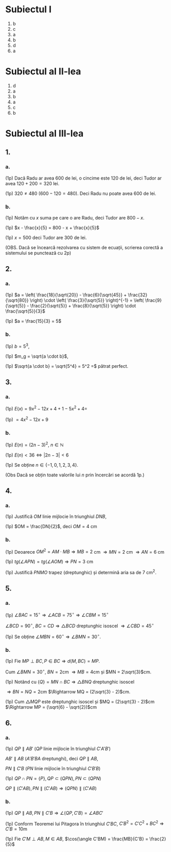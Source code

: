 # Subiectul I

1. b
2. c
3. a
4. b
5. d
6. a

# Subiectul al II-lea

1. d
2. a
3. b
4. a
5. c
6. b

# Subiectul al III-lea

## 1.

### a.

(1p) Dacă Radu ar avea 600 de lei, o cincime este $120$ de lei, deci Tudor ar avea $120 + 200 = 320$ lei.

(1p) $320 \neq 480$ ($600 - 120 = 480$). Deci Radu nu poate avea 600 de lei.

### b.

(1p) Notăm cu $x$ suma pe care o are Radu, deci Tudor are $800 - x$.

(1p) $x - \frac{x}{5} = 800 - x + \frac{x}{5}$

(1p) $x = 500$ deci Tudor are $300$ de lei.

(OBS. Dacă se încearcă rezolvarea cu sistem de ecuații, scrierea corectă a sistemului se punctează cu 2p)

## 2.

### a.

(1p) $a = \left( \frac{18}{\sqrt{20}} - \frac{6}{\sqrt{45}} + \frac{32}{\sqrt{80}} \right) \cdot \left( \frac{3}{\sqrt{5}} \right)^{-1} = \left( \frac{9}{\sqrt{5}} - \frac{2}{\sqrt{5}} + \frac{8}{\sqrt{5}} \right) \cdot \frac{\sqrt{5}}{3}$

(1p) $a = \frac{15}{3} = 5$

### b.

(1p) $b = 5^3$,

(1p) $m_g = \sqrt{a \cdot b}$,

(1p) $\sqrt{a \cdot b} = \sqrt{5^4} = 5^2 =$ pătrat perfect.

## 3.

### a.

(1p) $E(x) = 9x^2 - 12x + 4 + 1 - 5x^2 + 4 =$

(1p) $= 4x^2 - 12x + 9$

### b.

(1p) $E(n) = (2n - 3)^2$, $n \in \mathbb{N}$

(1p) $E(n) < 36 \Leftrightarrow |2n - 3| < 6$

(1p) Se obține $n \in \{-1, 0, 1, 2, 3, 4\}$.

(Obs Dacă se obțin toate valorile lui $n$ prin încercări se acordă 1p.)

## 4.

### a.

(1p) Justifică $OM$ linie mijlocie în triunghiul $DNB$,

(1p) $OM = \frac{DN}{2}$, deci $OM = 4$ cm

### b.

(1p) Deoarece $OM^2 = AM \cdot MB \Rightarrow MB = 2$ cm $\Rightarrow MN = 2$ cm $\Rightarrow AN = 6$ cm

(1p) $tg(\angle APN) = tg(\angle AOM) \Rightarrow PN = 3$ cm

(1p) Justifică $PNMO$ trapez (dreptunghic) și determină aria sa de $7$ cm$^2$.

## 5.

### a.

(1p) $\angle BAC = 15^\circ \Rightarrow \angle ACB = 75^\circ \Rightarrow \angle CBM = 15^\circ$

$\angle BCD = 90^\circ$, $BC = CD \Rightarrow \triangle BCD$ dreptunghic isoscel $\Rightarrow \angle CBD = 45^\circ$

(1p) Se obține $\angle MBN = 60^\circ \Rightarrow \angle BMN = 30^\circ$.

### b.

(1p) Fie $MP \perp BC, P \in BC \Rightarrow d(M, BC) = MP$.

Cum $\angle BMN = 30^\circ$, $BN = 2$cm $\Rightarrow MB = 4$cm și $MN = 2\sqrt{3}$cm.

(1p) Notând cu $\{Q\} = MN \cap BC \Rightarrow \triangle BNQ$ dreptunghic isoscel

$\Rightarrow BN = NQ = 2$cm $\Rightarrow MQ = (2\sqrt{3} - 2)$cm.

(1p) Cum $\triangle MQP$ este dreptunghic isoscel și $MQ = (2\sqrt{3} - 2)$cm $\Rightarrow MP = (\sqrt{6} - \sqrt{2})$cm

## 6.

### a.

(1p) $QP \parallel AB'$ ($QP$ linie mijlocie în triunghiul $C'A'B'$)

$AB' \parallel AB$ ($A'B'BA$ dreptunghi), deci $QP \parallel AB$,

$PN \parallel C'B$ ($PN$ linie mijlocie în triunghiul $C'B'B$)

(1p) $QP \cap PN = \{P\}, QP \subset (QPN), PN \subset (QPN)$

$QP \parallel (C'AB), PN \parallel (C'AB) \Rightarrow (QPN) \parallel (C'AB)$

### b.

(1p) $QP \parallel AB, PN \parallel C'B \Rightarrow \angle (QP, C'B) = \angle ABC'$

(1p) Conform Teoremei lui Pitagora în triunghiul $C'BC$, $C'B^2 = C'C^2 + BC^2 \Rightarrow C'B = 10$m

(1p) Fie $C'M \perp AB, M \in AB$, $\cos(\angle C'BM) = \frac{MB}{C'B} = \frac{2}{5}$
